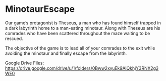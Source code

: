 
# MinotaurEscape
Our game’s protagonist is Theseus, a man who has found himself trapped in a dark labyrinth home to a man-eating minotaur.  Along with Theseus are his comrades who have been scattered throughout the maze waiting to be rescued.

The objective of the game is to lead all of your comrades to the exit while avoiding the minotaur and finally escape from the labyrinth.

Google Drive Files: https://drive.google.com/drive/u/1/folders/0Bww2xyuEk9AlQkhjY3RNX2g3WE0
